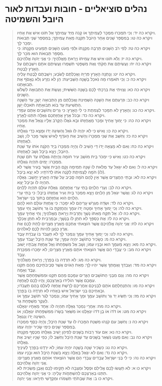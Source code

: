 # נהלים סוציאליים - חובות ועבדות לאור היובל והשמיטה

> ויקרא כה יד: וְכִי תִמְכְּרוּ מִמְכָּר לַעֲמִיתֶךָ אוֹ קָנֹה מִיַּד עֲמִיתֶךָ אַל תּוֹנוּ אִישׁ אֶת אָחִיו.  
> ויקרא כה טו: בְּמִסְפַּר שָׁנִים אַחַר הַיּוֹבֵל תִּקְנֶה מֵאֵת עֲמִיתֶךָ; בְּמִסְפַּר שְׁנֵי תְבוּאֹת יִמְכָּר לָךְ.  
> ויקרא כה טז: לְפִי רֹב הַשָּׁנִים תַּרְבֶּה מִקְנָתוֹ וּלְפִי מְעֹט הַשָּׁנִים תַּמְעִיט מִקְנָתוֹ:  כִּי מִסְפַּר תְּבוּאֹת הוּא מֹכֵר לָךְ.  
> ויקרא כה יז: וְלֹא תוֹנוּ אִישׁ אֶת עֲמִיתוֹ וְיָרֵאתָ מֵאֱלֹהֶיךָ:  כִּי אֲנִי יְהוָה אֱלֹהֵיכֶם.  
> ויקרא כה יח: וַעֲשִׂיתֶם אֶת חֻקֹּתַי וְאֶת מִשְׁפָּטַי תִּשְׁמְרוּ וַעֲשִׂיתֶם אֹתָם וִישַׁבְתֶּם עַל הָאָרֶץ לָבֶטַח.  
> ויקרא כה יט: וְנָתְנָה הָאָרֶץ פִּרְיָהּ וַאֲכַלְתֶּם לָשֹׂבַע; וִישַׁבְתֶּם לָבֶטַח עָלֶיהָ.  
> ויקרא כה כ: וְכִי תֹאמְרוּ מַה נֹּאכַל בַּשָּׁנָה הַשְּׁבִיעִת:  הֵן לֹא נִזְרָע וְלֹא נֶאֱסֹף אֶת תְּבוּאָתֵנוּ.  
> ויקרא כה כא: וְצִוִּיתִי אֶת בִּרְכָתִי לָכֶם בַּשָּׁנָה הַשִּׁשִּׁית; וְעָשָׂת אֶת הַתְּבוּאָה לִשְׁלֹשׁ הַשָּׁנִים.  
> ויקרא כה כב: וּזְרַעְתֶּם אֵת הַשָּׁנָה הַשְּׁמִינִת וַאֲכַלְתֶּם מִן הַתְּבוּאָה יָשָׁן; עַד הַשָּׁנָה הַתְּשִׁיעִת עַד בּוֹא תְּבוּאָתָהּ תֹּאכְלוּ יָשָׁן.  
> ויקרא כה כג: וְהָאָרֶץ לֹא תִמָּכֵר לִצְמִתֻת כִּי לִי הָאָרֶץ:  כִּי גֵרִים וְתוֹשָׁבִים אַתֶּם עִמָּדִי.  
> ויקרא כה כד: וּבְכֹל אֶרֶץ אֲחֻזַּתְכֶם גְּאֻלָּה תִּתְּנוּ לָאָרֶץ.  
> ויקרא כה כה: כִּי יָמוּךְ אָחִיךָ וּמָכַר מֵאֲחֻזָּתוֹ וּבָא גֹאֲלוֹ הַקָּרֹב אֵלָיו וְגָאַל אֵת מִמְכַּר אָחִיו.  
> ויקרא כה כו: וְאִישׁ כִּי לֹא יִהְיֶה לּוֹ גֹּאֵל וְהִשִּׂיגָה יָדוֹ וּמָצָא כְּדֵי גְאֻלָּתוֹ.  
> ויקרא כה כז: וְחִשַּׁב אֶת שְׁנֵי מִמְכָּרוֹ וְהֵשִׁיב אֶת הָעֹדֵף לָאִישׁ אֲשֶׁר מָכַר לוֹ; וְשָׁב לַאֲחֻזָּתוֹ.  
> ויקרא כה כח: וְאִם לֹא מָצְאָה יָדוֹ דֵּי הָשִׁיב לוֹ וְהָיָה מִמְכָּרוֹ בְּיַד הַקֹּנֶה אֹתוֹ עַד שְׁנַת הַיּוֹבֵל; וְיָצָא בַּיֹּבֵל וְשָׁב לַאֲחֻזָּתוֹ.  
> ויקרא כה כט: וְאִישׁ כִּי יִמְכֹּר בֵּית מוֹשַׁב עִיר חוֹמָה וְהָיְתָה גְּאֻלָּתוֹ עַד תֹּם שְׁנַת מִמְכָּרוֹ:  יָמִים תִּהְיֶה גְאֻלָּתוֹ.  
> ויקרא כה ל: וְאִם לֹא יִגָּאֵל עַד מְלֹאת לוֹ שָׁנָה תְמִימָה וְקָם הַבַּיִת אֲשֶׁר בָּעִיר אֲשֶׁר לֹא (לוֹ) חֹמָה לַצְּמִיתֻת לַקֹּנֶה אֹתוֹ לְדֹרֹתָיו:  לֹא יֵצֵא בַּיֹּבֵל.  
> ויקרא כה לא: וּבָתֵּי הַחֲצֵרִים אֲשֶׁר אֵין לָהֶם חֹמָה סָבִיב עַל שְׂדֵה הָאָרֶץ יֵחָשֵׁב:  גְּאֻלָּה תִּהְיֶה לּוֹ וּבַיֹּבֵל יֵצֵא.  
> ויקרא כה לב: וְעָרֵי הַלְוִיִּם בָּתֵּי עָרֵי אֲחֻזָּתָם:  גְּאֻלַּת עוֹלָם תִּהְיֶה לַלְוִיִּם.  
> ויקרא כה לג: וַאֲשֶׁר יִגְאַל מִן הַלְוִיִּם וְיָצָא מִמְכַּר בַּיִת וְעִיר אֲחֻזָּתוֹ בַּיֹּבֵל:  כִּי בָתֵּי עָרֵי הַלְוִיִּם הִוא אֲחֻזָּתָם בְּתוֹךְ בְּנֵי יִשְׂרָאֵל.  
> ויקרא כה לד: וּשְׂדֵה מִגְרַשׁ עָרֵיהֶם לֹא יִמָּכֵר:  כִּי אֲחֻזַּת עוֹלָם הוּא לָהֶם.  
> ויקרא כה לה: וְכִי יָמוּךְ אָחִיךָ וּמָטָה יָדוֹ עִמָּךְ וְהֶחֱזַקְתָּ בּוֹ גֵּר וְתוֹשָׁב וָחַי עִמָּךְ.  
> ויקרא כה לו: אַל תִּקַּח מֵאִתּוֹ נֶשֶׁךְ וְתַרְבִּית וְיָרֵאתָ מֵאֱלֹהֶיךָ; וְחֵי אָחִיךָ עִמָּךְ.  
> ויקרא כה לז: אֶת כַּסְפְּךָ לֹא תִתֵּן לוֹ בְּנֶשֶׁךְ; וּבְמַרְבִּית לֹא תִתֵּן אָכְלֶךָ.  
> ויקרא כה לח: אֲנִי יְהוָה אֱלֹהֵיכֶם אֲשֶׁר הוֹצֵאתִי אֶתְכֶם מֵאֶרֶץ מִצְרָיִם לָתֵת לָכֶם אֶת אֶרֶץ כְּנַעַן לִהְיוֹת לָכֶם לֵאלֹהִים.  
> ויקרא כה לט: וְכִי יָמוּךְ אָחִיךָ עִמָּךְ וְנִמְכַּר לָךְ לֹא תַעֲבֹד בּוֹ עֲבֹדַת עָבֶד.  
> ויקרא כה מ: כְּשָׂכִיר כְּתוֹשָׁב יִהְיֶה עִמָּךְ; עַד שְׁנַת הַיֹּבֵל יַעֲבֹד עִמָּךְ.  
> ויקרא כה מא: וְיָצָא מֵעִמָּךְ הוּא וּבָנָיו עִמּוֹ; וְשָׁב אֶל מִשְׁפַּחְתּוֹ וְאֶל אֲחֻזַּת אֲבֹתָיו יָשׁוּב.  
> ויקרא כה מב: כִּי עֲבָדַי הֵם אֲשֶׁר הוֹצֵאתִי אֹתָם מֵאֶרֶץ מִצְרָיִם; לֹא יִמָּכְרוּ מִמְכֶּרֶת עָבֶד.  
> ויקרא כה מג: לֹא תִרְדֶּה בוֹ בְּפָרֶךְ; וְיָרֵאתָ מֵאֱלֹהֶיךָ.  
> ויקרא כה מד: וְעַבְדְּךָ וַאֲמָתְךָ אֲשֶׁר יִהְיוּ לָךְ:  מֵאֵת הַגּוֹיִם אֲשֶׁר סְבִיבֹתֵיכֶם מֵהֶם תִּקְנוּ עֶבֶד וְאָמָה.  
> ויקרא כה מה: וְגַם מִבְּנֵי הַתּוֹשָׁבִים הַגָּרִים עִמָּכֶם מֵהֶם תִּקְנוּ וּמִמִּשְׁפַּחְתָּם אֲשֶׁר עִמָּכֶם אֲשֶׁר הוֹלִידוּ בְּאַרְצְכֶם; וְהָיוּ לָכֶם לַאֲחֻזָּה.  
> ויקרא כה מו: וְהִתְנַחַלְתֶּם אֹתָם לִבְנֵיכֶם אַחֲרֵיכֶם לָרֶשֶׁת אֲחֻזָּה לְעֹלָם בָּהֶם תַּעֲבֹדוּ; וּבְאַחֵיכֶם בְּנֵי יִשְׂרָאֵל אִישׁ בְּאָחִיו לֹא תִרְדֶּה בוֹ בְּפָרֶךְ.  
> ויקרא כה מז: וְכִי תַשִּׂיג יַד גֵּר וְתוֹשָׁב עִמָּךְ וּמָךְ אָחִיךָ עִמּוֹ; וְנִמְכַּר לְגֵר תּוֹשָׁב עִמָּךְ אוֹ לְעֵקֶר מִשְׁפַּחַת גֵּר.  
> ויקרא כה מח: אַחֲרֵי נִמְכַּר גְּאֻלָּה תִּהְיֶה לּוֹ:  אֶחָד מֵאֶחָיו יִגְאָלֶנּוּ.  
> ויקרא כה מט: אוֹ דֹדוֹ אוֹ בֶן דֹּדוֹ יִגְאָלֶנּוּ אוֹ מִשְּׁאֵר בְּשָׂרוֹ מִמִּשְׁפַּחְתּוֹ יִגְאָלֶנּוּ; אוֹ הִשִּׂיגָה יָדוֹ וְנִגְאָל.  
> ויקרא כה נ: וְחִשַּׁב עִם קֹנֵהוּ מִשְּׁנַת הִמָּכְרוֹ לוֹ עַד שְׁנַת הַיֹּבֵל; וְהָיָה כֶּסֶף מִמְכָּרוֹ בְּמִסְפַּר שָׁנִים כִּימֵי שָׂכִיר יִהְיֶה עִמּוֹ.  
> ויקרא כה נא: אִם עוֹד רַבּוֹת בַּשָּׁנִים לְפִיהֶן יָשִׁיב גְּאֻלָּתוֹ מִכֶּסֶף מִקְנָתוֹ.  
> ויקרא כה נב: וְאִם מְעַט נִשְׁאַר בַּשָּׁנִים עַד שְׁנַת הַיֹּבֵל וְחִשַּׁב לוֹ; כְּפִי שָׁנָיו יָשִׁיב אֶת גְּאֻלָּתוֹ.  
> ויקרא כה נג: כִּשְׂכִיר שָׁנָה בְּשָׁנָה יִהְיֶה עִמּוֹ; לֹא יִרְדֶּנּוּ בְּפֶרֶךְ לְעֵינֶיךָ.  
> ויקרא כה נד: וְאִם לֹא יִגָּאֵל בְּאֵלֶּה וְיָצָא בִּשְׁנַת הַיֹּבֵל הוּא וּבָנָיו עִמּוֹ.  
> ויקרא כה נה: כִּי לִי בְנֵי יִשְׂרָאֵל עֲבָדִים עֲבָדַי הֵם אֲשֶׁר הוֹצֵאתִי אוֹתָם מֵאֶרֶץ מִצְרָיִם:  אֲנִי יְהוָה אֱלֹהֵיכֶם.  
> ויקרא כו א: לֹא תַעֲשׂוּ לָכֶם אֱלִילִם וּפֶסֶל וּמַצֵּבָה לֹא תָקִימוּ לָכֶם וְאֶבֶן מַשְׂכִּית לֹא תִתְּנוּ בְּאַרְצְכֶם לְהִשְׁתַּחֲוֹת עָלֶיהָ:  כִּי אֲנִי יְהוָה אֱלֹהֵיכֶם.  
> ויקרא כו ב: אֶת שַׁבְּתֹתַי תִּשְׁמֹרוּ וּמִקְדָּשִׁי תִּירָאוּ:  אֲנִי יְהוָה.   
 

